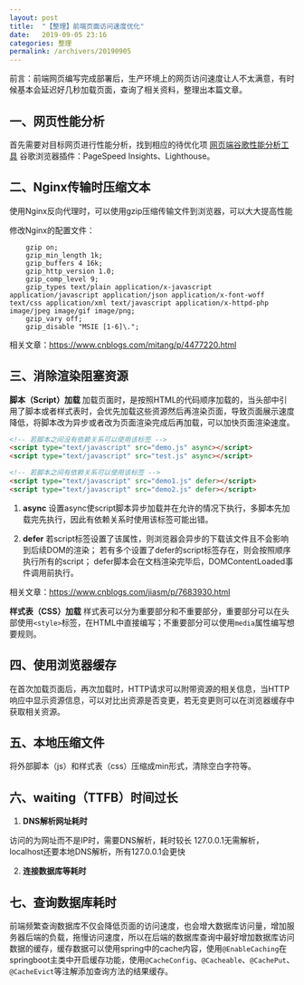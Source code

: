 ```yaml
---
layout: post
title:  "【整理】前端页面访问速度优化"
date:   2019-09-05 23:16
categories: 整理
permalink: /archivers/20190905
---
```


前言：前端网页编写完成部署后，生产环境上的网页访问速度让人不太满意，有时候基本会延迟好几秒加载页面，查询了相关资料，整理出本篇文章。

## 一、网页性能分析

首先需要对目标网页进行性能分析，找到相应的待优化项
[网页端谷歌性能分析工具](https://developers.google.com/speed/pagespeed/insights/)
谷歌浏览器插件：PageSpeed Insights、Lighthouse。

## 二、Nginx传输时压缩文本

使用Nginx反向代理时，可以使用gzip压缩传输文件到浏览器，可以大大提高性能

修改Nginx的配置文件：
```
    gzip on;
    gzip_min_length 1k;
    gzip_buffers 4 16k;
    gzip_http_version 1.0;
    gzip_comp_level 9;
    gzip_types text/plain application/x-javascript application/javascript application/json application/x-font-woff text/css application/xml text/javascript application/x-httpd-php image/jpeg image/gif image/png;
    gzip_vary off;
    gzip_disable "MSIE [1-6]\.";
```
相关文章：https://www.cnblogs.com/mitang/p/4477220.html

## 三、消除渲染阻塞资源

**脚本（Script）加载**
加载页面时，是按照HTML的代码顺序加载的，当头部中引用了脚本或者样式表时，会优先加载这些资源然后再渲染页面，导致页面展示速度降低，将脚本改为异步或者改为页面渲染完成后再加载，可以加快页面渲染速度。
```html
<!-- 若脚本之间没有依赖关系可以使用该标签 -->
<script type="text/javascript" src="demo.js" async></script>
<script type="text/javascript" src="test.js" async></script>

<!-- 若脚本之间有依赖关系可以使用该标签 -->
<script type="text/javascript" src="demo1.js" defer></script>
<script type="text/javascript" src="demo2.js" defer></script>
```

 1. **async**
 	设置async使script脚本异步加载并在允许的情况下执行，多脚本先加载完先执行，因此有依赖关系时使用该标签可能出错。
	
 2. **defer**
	若script标签设置了该属性，则浏览器会异步的下载该文件且不会影响到后续DOM的渲染；
	若有多个设置了defer的script标签存在，则会按照顺序执行所有的script；
	defer脚本会在文档渲染完毕后，DOMContentLoaded事件调用前执行。

相关文章：https://www.cnblogs.com/jiasm/p/7683930.html

**样式表（CSS）加载**
样式表可以分为重要部分和不重要部分，重要部分可以在头部使用`<style>`标签，在HTML中直接编写；不重要部分可以使用`media`属性编写想要规则。

## 四、使用浏览器缓存

在首次加载页面后，再次加载时，HTTP请求可以附带资源的相关信息，当HTTP响应中显示资源信息，可以对比出资源是否变更，若无变更则可以在浏览器缓存中获取相关资源。

## 五、本地压缩文件

将外部脚本（js）和样式表（css）压缩成min形式，清除空白字符等。

## 六、waiting（TTFB）时间过长

 1. **DNS解析网址耗时**

访问的为网址而不是IP时，需要DNS解析，耗时较长
127.0.0.1无需解析，localhost还要本地DNS解析，所有127.0.0.1会更快

 2. **连接数据库等耗时**

## 七、查询数据库耗时

前端频繁查询数据库不仅会降低页面的访问速度，也会增大数据库访问量，增加服务器后端的负载，拖慢访问速度，所以在后端的数据库查询中最好增加数据库访问数据的缓存，缓存数据可以使用spring中的cache内容，使用`@EnableCaching`在springboot主类中开启缓存功能，使用`@CacheConfig`、`@Cacheable`、`@CachePut`、`@CacheEvict`等注解添加查询方法的结果缓存。

